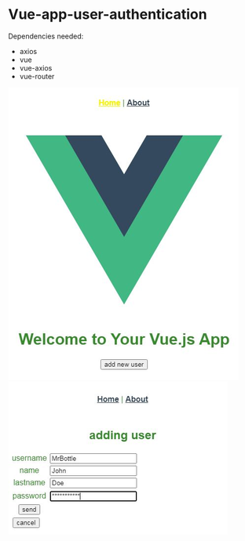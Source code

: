# Vue-app-user-authentication
Dependencies needed:
- axios
- vue
- vue-axios
- vue-router

![screenshot](screenshot1.JPG)
![screenshot](screenshot2.JPG)
